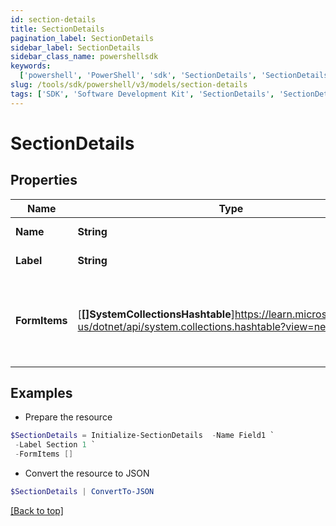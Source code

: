 ```yaml
---
id: section-details
title: SectionDetails
pagination_label: SectionDetails
sidebar_label: SectionDetails
sidebar_class_name: powershellsdk
keywords:
  ['powershell', 'PowerShell', 'sdk', 'SectionDetails', 'SectionDetails']
slug: /tools/sdk/powershell/v3/models/section-details
tags: ['SDK', 'Software Development Kit', 'SectionDetails', 'SectionDetails']
---
```


# SectionDetails

## Properties

| Name | Type | Description | Notes |
| --- | --- | --- | --- |
| **Name** | **String** | Name of the FormItem | [optional] |
| **Label** | **String** | Label of the section | [optional] |
| **FormItems** | [**[]SystemCollectionsHashtable**]https://learn.microsoft.com/en-us/dotnet/api/system.collections.hashtable?view=net-9.0 | List of FormItems. FormItems can be SectionDetails and/or FieldDetails | [optional] |

## Examples

- Prepare the resource

```powershell
$SectionDetails = Initialize-SectionDetails  -Name Field1 `
 -Label Section 1 `
 -FormItems []
```

- Convert the resource to JSON

```powershell
$SectionDetails | ConvertTo-JSON
```

[[Back to top]](#)
